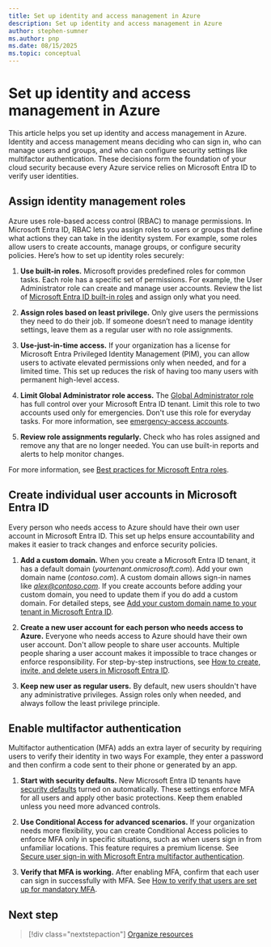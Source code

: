 ```yaml
---
title: Set up identity and access management in Azure
description: Set up identity and access management in Azure
author: stephen-sumner
ms.author: pnp
ms.date: 08/15/2025
ms.topic: conceptual
---
```



# Set up identity and access management in Azure

This article helps you set up identity and access management in Azure. Identity and access management means deciding who can sign in, who can manage users and groups, and who can configure security settings like multifactor authentication. These decisions form the foundation of your cloud security because every Azure service relies on Microsoft Entra ID to verify user identities.

## Assign identity management roles

Azure uses role-based access control (RBAC) to manage permissions. In Microsoft Entra ID, RBAC lets you assign roles to users or groups that define what actions they can take in the identity system. For example, some roles allow users to create accounts, manage groups, or configure security policies. Here’s how to set up identity roles securely:

1. **Use built-in roles.** Microsoft provides predefined roles for common tasks. Each role has a specific set of permissions. For example, the User Administrator role can create and manage user accounts. Review the list of [Microsoft Entra ID built-in roles](/entra/identity/role-based-access-control/permissions-reference) and assign only what you need.

2. **Assign roles based on least privilege.** Only give users the permissions they need to do their job. If someone doesn’t need to manage identity settings, leave them as a regular user with no role assignments.

3. **Use-just-in-time access.** If your organization has a license for Microsoft Entra Privileged Identity Management (PIM), you can allow users to activate elevated permissions only when needed, and for a limited time. This set up reduces the risk of having too many users with permanent high-level access.

4. **Limit Global Administrator role access.** The [Global Administrator role](/entra/identity/role-based-access-control/permissions-reference#global-administrator) has full control over your Microsoft Entra ID tenant. Limit this role to two accounts used only for emergencies. Don't use this role for everyday tasks. For more information, see [emergency-access accounts](/entra/identity/role-based-access-control/security-emergency-access).

5. **Review role assignments regularly.** Check who has roles assigned and remove any that are no longer needed. You can use built-in reports and alerts to help monitor changes.

For more information, see [Best practices for Microsoft Entra roles](/entra/identity/role-based-access-control/best-practices).

## Create individual user accounts in Microsoft Entra ID

Every person who needs access to Azure should have their own user account in Microsoft Entra ID. This set up helps ensure accountability and makes it easier to track changes and enforce security policies.

1. **Add a custom domain.** When you create a Microsoft Entra ID tenant, it has a default domain (*yourtenant.onmicrosoft.com*). Add your own domain name (*contoso.com*). A custom domain allows sign-in names like *alex@contoso.com*. If you create accounts before adding your custom domain, you need to update them if you do add a custom domain. For detailed steps, see [Add your custom domain name to your tenant in Microsoft Entra ID](/entra/fundamentals/add-custom-domain).

1. **Create a new user account for each person who needs access to Azure.** Everyone who needs access to Azure should have their own user account. Don't allow people to share user accounts. Multiple people sharing a user account makes it impossible to trace changes or enforce responsibility. For step-by-step instructions, see [How to create, invite, and delete users in Microsoft Entra ID](/entra/fundamentals/how-to-create-delete-users).

1. **Keep new user as regular users.** By default, new users shouldn't have any administrative privileges. Assign roles only when needed, and always follow the least privilege principle.

## Enable multifactor authentication

Multifactor authentication (MFA) adds an extra layer of security by requiring users to verify their identity in two ways For example, they enter a password and then confirm a code sent to their phone or generated by an app.

1. **Start with security defaults.** New Microsoft Entra ID tenants have [security defaults](/entra/fundamentals/security-defaults) turned on automatically. These settings enforce MFA for all users and apply other basic protections. Keep them enabled unless you need more advanced controls.

1. **Use Conditional Access for advanced scenarios.** If your organization needs more flexibility, you can create Conditional Access policies to enforce MFA only in specific situations, such as when users sign in from unfamiliar locations. This feature requires a premium license. See [Secure user sign-in with Microsoft Entra multifactor authentication](/entra/identity/authentication/tutorial-enable-azure-mfa).

1. **Verify that MFA is working.** After enabling MFA, confirm that each user can sign in successfully with MFA. See [How to verify that users are set up for mandatory MFA](/entra/identity/authentication/how-to-mandatory-multifactor-authentication).

## Next step

> [!div class="nextstepaction"]
> [Organize resources](./organize-resources.md)